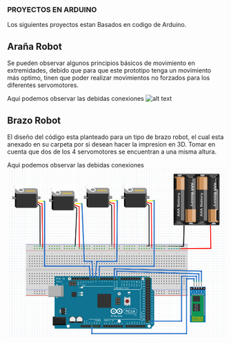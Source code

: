 ### PROYECTOS EN ARDUINO
Los siguientes proyectos estan Basados en codigo de Arduino.

## Araña Robot

Se pueden observar algunos principios básicos de movimiento en extremidades, debido que para que este prototipo tenga un movimiento más optimo, tinen que poder realizar movimientos no forzados para los diferentes servomotores.

Aqui podemos observar las debidas conexiones
![alt text](https://github.com/BrigitteOviedo/Proyectos_AYNI/blob/master/Ara%C3%B1aRobot/EsquematicoAra%C3%B1a.png)

## Brazo Robot

El diseño del código esta planteado para un tipo de brazo robot, el cual esta anexado en su carpeta por si desean hacer la impresion en 3D.
Tomar en cuenta que dos de los 4 servomotores se encuentran a una misma altura.

Aqui podemos observar las debidas conexiones
![alt text](BrazoRobot/EsquematicoBrazo.png)
<!-- # Proyectosgit -Arduino -->
